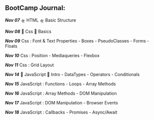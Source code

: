 

##  BootCamp Journal:
***Nov 07*** 🛸 HTML 🛸 Basic Structure 

***Nov 08***  🎨 Css 🎨  Basics 

***Nov 09***   Css : Font & Text Properties - Boxes - PseudoClasses - Forms - Floats 

***Nov 10***   Css : Position - Mediaqueries - Flexbox 

***Nov 11***  Css : Grid Layout 

***Nov 14***  🐯 JavaScript 🐯 Intro - DataTypes - Operators - Conditionals 

***Nov 15***   JavaScript : Functions - Loops - Array Methods 

***Nov 16***   JavaScript : Array Methods - DOM Manipulation

***Nov 17***   JavaScript :  DOM Manipulation - Browser Events

***Nov 18***   JavaScript :  Callbacks - Promises - Async/Await
